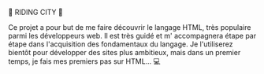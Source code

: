 :rocket: RIDING CITY :rocket:

Ce projet a pour but de me faire découvrir le langage HTML, très populaire parmi les développeurs web. Il est très guidé et m' accompagnera étape par étape dans l'acquisition des fondamentaux du langage. Je l'utiliserez bientôt pour développer des sites plus ambitieux, mais dans un premier temps, je fais mes premiers pas sur HTML... :computer:
